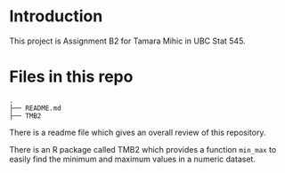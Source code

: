 # Introduction
This project is Assignment B2 for Tamara Mihic in UBC Stat 545. 

# Files in this repo

```
.
├── README.md
├── TMB2
```

There is a readme file which gives an overall review of this repository. 

There is an R package called TMB2 which provides a function `min_max` to easily find the minimum and maximum values in a numeric dataset. 

